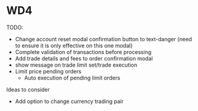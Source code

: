 # WD4

TODO:
- Change account reset modal confirmation button to text-danger (need to ensure it is only effective on this one modal)
- Complete validation of transactions before processing
- Add trade details and fees to order confirmation modal
- show message on trade limit set/trade execution
- Limit price pending orders
    - Auto execution of pending limit orders

Ideas to consider
- Add option to change currency trading pair